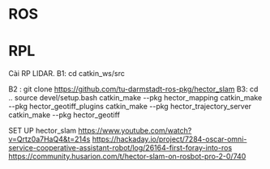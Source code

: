 # ROS
# RPL
Cài RP LIDAR.
B1: cd catkin_ws/src

B2 : git clone https://github.com/tu-darmstadt-ros-pkg/hector_slam
B3: cd ..
    source devel/setup.bash
    catkin_make --pkg hector_mapping
    catkin_make --pkg hector_geotiff_plugins
    catkin_make --pkg hector_trajectory_server
    catkin_make --pkg hector_geotiff

SET UP hector_slam
https://www.youtube.com/watch?v=Qrtz0a7HaQ4&t=214s
https://hackaday.io/project/7284-oscar-omni-service-cooperative-assistant-robot/log/26164-first-foray-into-ros
https://community.husarion.com/t/hector-slam-on-rosbot-pro-2-0/740

